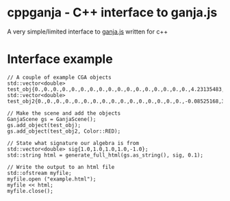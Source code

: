 # cppganja - C++ interface to ganja.js
A very simple/limited interface to [ganja.js](git@github.com:hugohadfield/cppganja.git) written for c++

# Interface example

```
// A couple of example CGA objects
std::vector<double> test_obj{0.,0.,0.,0.,0.,0.,0.,0.,0.,0.,0.,0.,0.,0.,0.,0.,0.,4.23135483,4.23135483,0.48031496,0.48031496,0.95680003,1.2228812,1.2228812,-0.06350011,-0.28372776,0.,0.,0.,0.,0.,0.};
std::vector<double> test_obj2{0.,0.,0.,0.,0.,0.,0.,0.,0.,0.,0.,0.,0.,0.,0.,0.,-0.08525168,3.49464756,3.52703718,-1.59496133,-1.62835966,0.76309611,0.64874369,0.65012918,0.18968262,-0.22823195,0.,0.,0.,0.,0.,0.};

// Make the scene and add the objects
GanjaScene gs = GanjaScene();
gs.add_object(test_obj);
gs.add_object(test_obj2, Color::RED);

// State what signature our algebra is from 
std::vector<double> sig{1.0,1.0,1.0,1.0,-1.0};
std::string html = generate_full_html(gs.as_string(), sig, 0.1);

// Write the output to an html file
std::ofstream myfile;
myfile.open ("example.html");
myfile << html;
myfile.close();
```
